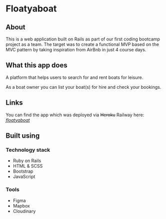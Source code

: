 # Floatyaboat 

## About

This is a web application built on Rails as part of our first coding bootcamp project as a team.
The target was to create a functional MVP based on the MVC pattern by taking inspiration from AirBnb in just 4 course days.


## What this app does

A platform that helps users to search for and rent boats for leisure.

As a boat owner you can list your boat(s) for hire and check your bookings.

## Links

You can find the app which was deployed via ~~Heroku~~ Railway here: *[floatyaboat](https://floatyaboat.up.railway.app/)*

## Built using

### Technology stack

- Ruby on Rails
- HTML & SCSS
- Bootstrap
- JavaScript

### Tools

- Figma
- Mapbox
- Cloudinary


